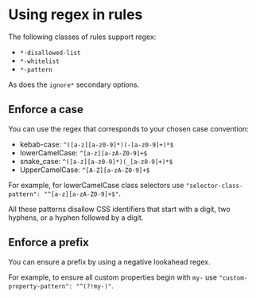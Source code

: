 # Using regex in rules

The following classes of rules support regex:

- `*-disallowed-list`
- `*-whitelist`
- `*-pattern`

As does the `ignore*` secondary options.

## Enforce a case

You can use the regex that corresponds to your chosen case convention:

<!-- prettier-ignore -->
- kebab-case: `^([a-z][a-z0-9]*)(-[a-z0-9]+)*$`
- lowerCamelCase: `^[a-z][a-zA-Z0-9]+$`
- snake\_case: `^([a-z][a-z0-9]*)(_[a-z0-9]+)*$`
- UpperCamelCase: `^[A-Z][a-zA-Z0-9]+$`

For example, for lowerCamelCase class selectors use `"selector-class-pattern": "^[a-z][a-zA-Z0-9]+$"`.

All these patterns disallow CSS identifiers that start with a digit, two hyphens, or a hyphen followed by a digit.

## Enforce a prefix

You can ensure a prefix by using a negative lookahead regex.

For example, to ensure all custom properties begin with `my-` use `"custom-property-pattern": "^(?!my-)"`.
